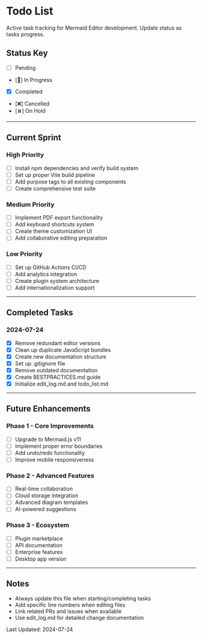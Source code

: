 # Todo List

Active task tracking for Mermaid Editor development. Update status as tasks progress.

## Status Key
- [ ] Pending
- [🔄] In Progress  
- [x] Completed
- [❌] Cancelled
- [⏸️] On Hold

---

## Current Sprint

### High Priority
- [ ] Install npm dependencies and verify build system
- [ ] Set up proper Vite build pipeline
- [ ] Add purpose tags to all existing components
- [ ] Create comprehensive test suite

### Medium Priority
- [ ] Implement PDF export functionality
- [ ] Add keyboard shortcuts system
- [ ] Create theme customization UI
- [ ] Add collaborative editing preparation

### Low Priority
- [ ] Set up GitHub Actions CI/CD
- [ ] Add analytics integration
- [ ] Create plugin system architecture
- [ ] Add internationalization support

---

## Completed Tasks

### 2024-07-24
- [x] Remove redundant editor versions
- [x] Clean up duplicate JavaScript bundles
- [x] Create new documentation structure
- [x] Set up .gitignore file
- [x] Remove outdated documentation
- [x] Create BESTPRACTICES.md guide
- [x] Initialize edit_log.md and todo_list.md

---

## Future Enhancements

### Phase 1 - Core Improvements
- [ ] Upgrade to Mermaid.js v11
- [ ] Implement proper error boundaries
- [ ] Add undo/redo functionality
- [ ] Improve mobile responsiveness

### Phase 2 - Advanced Features  
- [ ] Real-time collaboration
- [ ] Cloud storage integration
- [ ] Advanced diagram templates
- [ ] AI-powered suggestions

### Phase 3 - Ecosystem
- [ ] Plugin marketplace
- [ ] API documentation
- [ ] Enterprise features
- [ ] Desktop app version

---

## Notes

- Always update this file when starting/completing tasks
- Add specific line numbers when editing files
- Link related PRs and issues when available
- Use edit_log.md for detailed change documentation

Last Updated: 2024-07-24